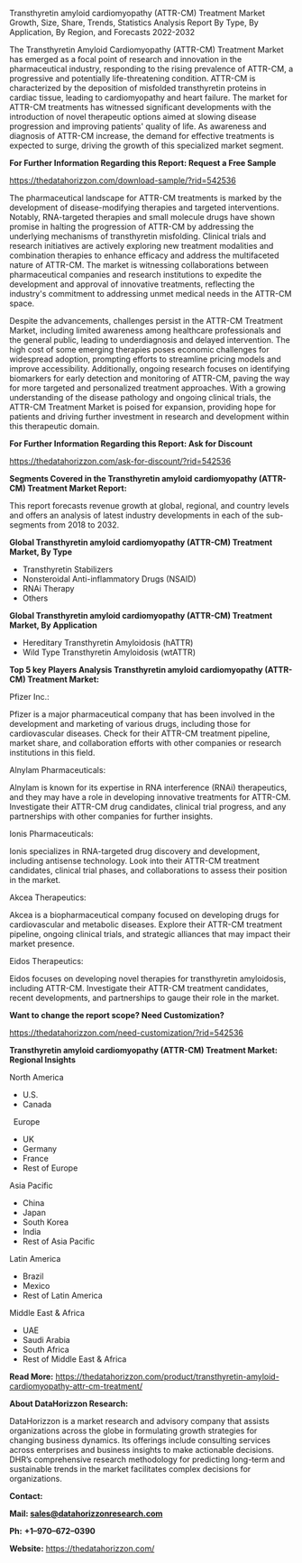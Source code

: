 ﻿Transthyretin amyloid cardiomyopathy (ATTR-CM) Treatment Market Growth, Size, Share, Trends, Statistics Analysis Report By Type, By Application, By Region, and Forecasts 2022-2032

The Transthyretin Amyloid Cardiomyopathy (ATTR-CM) Treatment Market has emerged as a focal point of research and innovation in the pharmaceutical industry, responding to the rising prevalence of ATTR-CM, a progressive and potentially life-threatening condition. ATTR-CM is characterized by the deposition of misfolded transthyretin proteins in cardiac tissue, leading to cardiomyopathy and heart failure. The market for ATTR-CM treatments has witnessed significant developments with the introduction of novel therapeutic options aimed at slowing disease progression and improving patients' quality of life. As awareness and diagnosis of ATTR-CM increase, the demand for effective treatments is expected to surge, driving the growth of this specialized market segment.

**For Further Information Regarding this Report: Request a Free Sample**	

<https://thedatahorizzon.com/download-sample/?rid=542536>

The pharmaceutical landscape for ATTR-CM treatments is marked by the development of disease-modifying therapies and targeted interventions. Notably, RNA-targeted therapies and small molecule drugs have shown promise in halting the progression of ATTR-CM by addressing the underlying mechanisms of transthyretin misfolding. Clinical trials and research initiatives are actively exploring new treatment modalities and combination therapies to enhance efficacy and address the multifaceted nature of ATTR-CM. The market is witnessing collaborations between pharmaceutical companies and research institutions to expedite the development and approval of innovative treatments, reflecting the industry's commitment to addressing unmet medical needs in the ATTR-CM space.

Despite the advancements, challenges persist in the ATTR-CM Treatment Market, including limited awareness among healthcare professionals and the general public, leading to underdiagnosis and delayed intervention. The high cost of some emerging therapies poses economic challenges for widespread adoption, prompting efforts to streamline pricing models and improve accessibility. Additionally, ongoing research focuses on identifying biomarkers for early detection and monitoring of ATTR-CM, paving the way for more targeted and personalized treatment approaches. With a growing understanding of the disease pathology and ongoing clinical trials, the ATTR-CM Treatment Market is poised for expansion, providing hope for patients and driving further investment in research and development within this therapeutic domain.

**For Further Information Regarding this Report: Ask for Discount**	

<https://thedatahorizzon.com/ask-for-discount/?rid=542536>

**Segments Covered in the Transthyretin amyloid cardiomyopathy (ATTR-CM) Treatment Market Report:**

This report forecasts revenue growth at global, regional, and country levels and offers an analysis of latest industry developments in each of the sub-segments from 2018 to 2032.

**Global Transthyretin amyloid cardiomyopathy (ATTR-CM) Treatment Market, By Type**

- Transthyretin Stabilizers
- Nonsteroidal Anti-inflammatory Drugs (NSAID)
- RNAi Therapy
- Others

**Global Transthyretin amyloid cardiomyopathy (ATTR-CM) Treatment Market, By Application**

- Hereditary Transthyretin Amyloidosis (hATTR)
- Wild Type Transthyretin Amyloidosis (wtATTR)

**Top 5 key Players Analysis Transthyretin amyloid cardiomyopathy (ATTR-CM) Treatment Market:**

Pfizer Inc.:

Pfizer is a major pharmaceutical company that has been involved in the development and marketing of various drugs, including those for cardiovascular diseases. Check for their ATTR-CM treatment pipeline, market share, and collaboration efforts with other companies or research institutions in this field.

Alnylam Pharmaceuticals:

Alnylam is known for its expertise in RNA interference (RNAi) therapeutics, and they may have a role in developing innovative treatments for ATTR-CM. Investigate their ATTR-CM drug candidates, clinical trial progress, and any partnerships with other companies for further insights.

Ionis Pharmaceuticals:

Ionis specializes in RNA-targeted drug discovery and development, including antisense technology. Look into their ATTR-CM treatment candidates, clinical trial phases, and collaborations to assess their position in the market.

Akcea Therapeutics:

Akcea is a biopharmaceutical company focused on developing drugs for cardiovascular and metabolic diseases. Explore their ATTR-CM treatment pipeline, ongoing clinical trials, and strategic alliances that may impact their market presence.

Eidos Therapeutics:

Eidos focuses on developing novel therapies for transthyretin amyloidosis, including ATTR-CM. Investigate their ATTR-CM treatment candidates, recent developments, and partnerships to gauge their role in the market.

**Want to change the report scope? Need Customization?**

<https://thedatahorizzon.com/need-customization/?rid=542536>

**Transthyretin amyloid cardiomyopathy (ATTR-CM) Treatment Market: Regional Insights**

North America

- U.S.
- Canada

` `Europe

- UK
- Germany
- France
- Rest of Europe

Asia Pacific	

- China
- Japan
- South Korea
- India
- Rest of Asia Pacific

Latin America

- Brazil
- Mexico
- Rest of Latin America

Middle East & Africa

- UAE
- Saudi Arabia
- South Africa
- Rest of Middle East & Africa

**Read More:** <https://thedatahorizzon.com/product/transthyretin-amyloid-cardiomyopathy-attr-cm-treatment/>

**About DataHorizzon Research:**

DataHorizzon is a market research and advisory company that assists organizations across the globe in formulating growth strategies for changing business dynamics. Its offerings include consulting services across enterprises and business insights to make actionable decisions. DHR’s comprehensive research methodology for predicting long-term and sustainable trends in the market facilitates complex decisions for organizations.

**Contact:**

**Mail: <sales@datahorizzonresearch.com>**

**Ph:** **+1–970–672–0390**

**Website:** <https://thedatahorizzon.com/>



